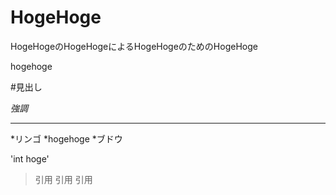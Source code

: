 # HogeHoge
HogeHogeのHogeHogeによるHogeHogeのためのHogeHoge

hogehoge

#見出し

_強調_

---

*リンゴ
*hogehoge
*ブドウ

'int hoge'

>引用
>引用
>引用
